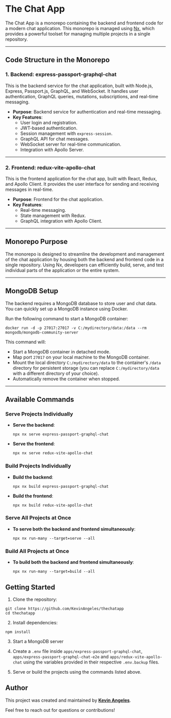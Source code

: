 # The Chat App

The Chat App is a monorepo containing the backend and frontend code for a modern chat application. This monorepo is managed using [Nx](https://nx.dev/), which provides a powerful toolset for managing multiple projects in a single repository.

---

## Code Structure in the Monorepo

### 1. **Backend: express-passport-graphql-chat**
This is the backend service for the chat application, built with Node.js, Express, Passport.js, GraphQL, and WebSocket. It handles user authentication, GraphQL queries, mutations, subscriptions, and real-time messaging.

- **Purpose**: Backend service for authentication and real-time messaging.
- **Key Features**:
  - User login and registration.
  - JWT-based authentication.
  - Session management with `express-session`.
  - GraphQL API for chat messages.
  - WebSocket server for real-time communication.
  - Integration with Apollo Server.

---

### 2. **Frontend: redux-vite-apollo-chat**
This is the frontend application for the chat app, built with React, Redux, and Apollo Client. It provides the user interface for sending and receiving messages in real-time.

- **Purpose**: Frontend for the chat application.
- **Key Features**:
  - Real-time messaging.
  - State management with Redux.
  - GraphQL integration with Apollo Client.

---

## Monorepo Purpose
The monorepo is designed to streamline the development and management of the chat application by housing both the backend and frontend code in a single repository. Using Nx, developers can efficiently build, serve, and test individual parts of the application or the entire system.

---

## MongoDB Setup
The backend requires a MongoDB database to store user and chat data. You can quickly set up a MongoDB instance using Docker.

Run the following command to start a MongoDB container:
```
docker run -d -p 27017:27017 -v C:/mydirectory/data:/data --rm mongodb/mongodb-community-server
```

This command will:
- Start a MongoDB container in detached mode.
- Map port `27017` on your local machine to the MongoDB container.
- Mount the local directory `C:/mydirectory/data` to the container's `/data` directory for persistent storage (you can replace `C:/mydirectory/data` with a different directory of your choice). 
- Automatically remove the container when stopped.

---

## Available Commands

### Serve Projects Individually
- **Serve the backend**:
  ```
  npx nx serve express-passport-graphql-chat
  ```
- **Serve the frontend**:
  ```
  npx nx serve redux-vite-apollo-chat
  ```

### Build Projects Individually
- **Build the backend**:
  ```
  npx nx build express-passport-graphql-chat
  ```
- **Build the frontend**:
  ```
  npx nx build redux-vite-apollo-chat
  ```

### Serve All Projects at Once
- **To serve both the backend and frontend simultaneously**:
  ```
  npx nx run-many --target=serve --all
  ```

### Build All Projects at Once
- **To build both the backend and frontend simultaneously**:
  ```
  npx nx run-many --target=build --all
  ```

## Getting Started
1. Clone the repository:
  ```
  git clone https://github.com/KevinAngeles/thechatapp
  cd thechatapp
  ```

2. Install dependencies:
  ```
  npm install
  ```

3. Start a MongoDB server

4. Create a `.env` file inside `apps/express-passport-graphql-chat`, `apps/express-passport-graphql-chat-e2e` and `apps/redux-vite-apollo-chat` using the variables provided in their respective `.env.backup` files.

5. Serve or build the projects using the commands listed above.

## Author
This project was created and maintained by [**Kevin Angeles**](https://www.kevinangeles.com/).

Feel free to reach out for questions or contributions!
